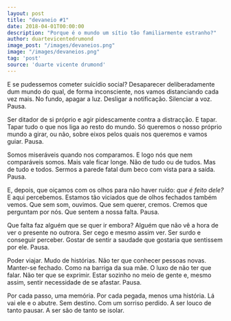 ```yaml
---
layout: post
title: "devaneio #1"
date: 2018-04-01T00:00:00
description: "Porque é o mundo um sítio tão familiarmente estranho?"
author: duartevicentedrumond
image_post: "/images/devaneios.png"
image: "/images/devaneios.png"
tag: 'post'
source: 'duarte vicente drumond'
--- 
```


E se pudessemos cometer suicídio social? Desaparecer deliberadamente dum mundo do qual, de forma inconsciente, nos vamos distanciando cada vez mais. No fundo, apagar a luz. Desligar a notificação. Silenciar a voz. Pausa. 

Ser ditador de si próprio e agir pidescamente contra a distracção. E tapar. Tapar tudo o que nos liga ao resto do mundo. Só queremos o nosso próprio mundo a girar, ou não, sobre eixos pelos quais nos queremos e vamos guiar. Pausa.

Somos miseráveis quando nos comparamos. E logo nós que nem comparáveis somos. Mais vale ficar longe. Não de tudo ou de tudos. Mas de tudo e todos. Sermos a parede fatal dum beco com vista para a saída. Pausa.

E, depois, que oiçamos com os olhos para não haver ruído: *que é feito dele?* E aqui percebemos. Estamos tão viciados que de olhos fechados também vemos. Que sem som, ouvimos. Que sem querer, cremos. Cremos que perguntam por nós. Que sentem a nossa falta. Pausa.

Que falta faz alguém que se quer ir embora? Alguém que não vê a hora de ver o presente no outrora. Ser cego e mesmo assim ver. Ser surdo e conseguir perceber. Gostar de sentir a saudade que gostaria que sentissem por ele. Pausa.

Poder viajar. Mudo de histórias. Não ter que conhecer pessoas novas. Manter-se fechado. Como na barriga da sua mãe. O luxo de não ter que falar. Não ter que se exprimir. Estar sozinho no meio de gente e, mesmo assim, sentir necessidade de se afastar. Pausa.

Por cada passo, uma memória. Por cada pegada, menos uma história. Lá vai ele e o abutre. Sem destino. Com um sorriso perdido. A ser louco de tanto pausar. A ser são de tanto se isolar.